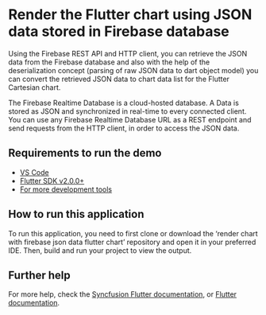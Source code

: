# Render the Flutter chart using JSON data stored in Firebase database

Using the Firebase REST API and HTTP client, you can retrieve the JSON data from the Firebase database and also with the help of the deserialization concept (parsing of raw JSON data to dart object model) you can convert the retrieved JSON data to chart data list for the Flutter Cartesian chart.

The Firebase Realtime Database is a cloud-hosted database. A Data is stored as JSON and synchronized in real-time to every connected client. You can use any Firebase Realtime Database URL as a REST endpoint and send requests from the HTTP client, in order to access the JSON data.

## Requirements to run the demo
* [VS Code](https://code.visualstudio.com/download)
* [Flutter SDK v2.0.0+](https://flutter.dev/docs/development/tools/sdk/overview)
* [For more development tools](https://flutter.dev/docs/development/tools/devtools/overview)

## How to run this application
To run this application, you need to first clone or download the ‘render chart with firebase json data flutter chart’ repository and open it in your preferred IDE. Then, build and run your project to view the output.

## Further help
For more help, check the [Syncfusion Flutter documentation](https://help.syncfusion.com/flutter/introduction/overview), or
 [Flutter documentation](https://flutter.dev/docs/get-started/install).

